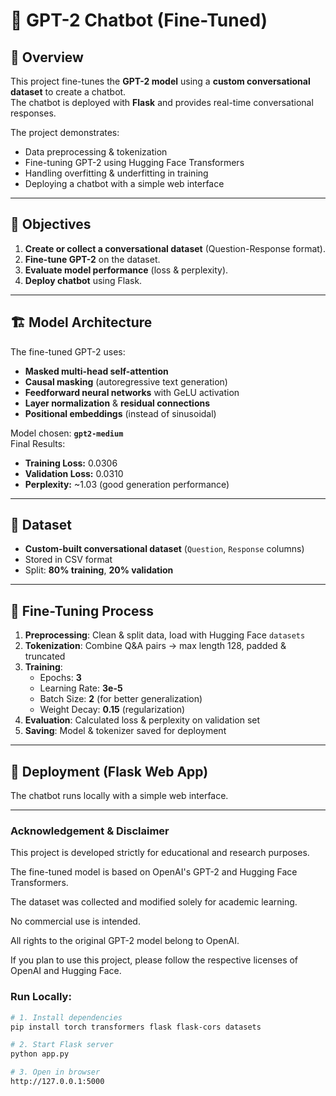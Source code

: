 # 🤖 GPT-2 Chatbot (Fine-Tuned)

## 📌 Overview
This project fine-tunes the **GPT-2 model** using a **custom conversational dataset** to create a chatbot.  
The chatbot is deployed with **Flask** and provides real-time conversational responses.

The project demonstrates:
- Data preprocessing & tokenization
- Fine-tuning GPT-2 using Hugging Face Transformers
- Handling overfitting & underfitting in training
- Deploying a chatbot with a simple web interface

---

## 🎯 Objectives
1. **Create or collect a conversational dataset** (Question-Response format).  
2. **Fine-tune GPT-2** on the dataset.  
3. **Evaluate model performance** (loss & perplexity).  
4. **Deploy chatbot** using Flask.

---

## 🏗️ Model Architecture
The fine-tuned GPT-2 uses:
- **Masked multi-head self-attention**
- **Causal masking** (autoregressive text generation)
- **Feedforward neural networks** with GeLU activation
- **Layer normalization** & **residual connections**
- **Positional embeddings** (instead of sinusoidal)

Model chosen: **`gpt2-medium`**  
Final Results:
- **Training Loss:** 0.0306  
- **Validation Loss:** 0.0310  
- **Perplexity:** ~1.03 (good generation performance)

---

## 📂 Dataset
- **Custom-built conversational dataset** (`Question`, `Response` columns)
- Stored in CSV format
- Split: **80% training**, **20% validation**

---

## 🔧 Fine-Tuning Process
1. **Preprocessing**: Clean & split data, load with Hugging Face `datasets`  
2. **Tokenization**: Combine Q&A pairs → max length 128, padded & truncated  
3. **Training**:  
   - Epochs: **3**  
   - Learning Rate: **3e-5**  
   - Batch Size: **2** (for better generalization)  
   - Weight Decay: **0.15** (regularization)  
4. **Evaluation**: Calculated loss & perplexity on validation set  
5. **Saving**: Model & tokenizer saved for deployment

---

## 🚀 Deployment (Flask Web App)
The chatbot runs locally with a simple web interface.


---



### Acknowledgement & Disclaimer
This project is developed strictly for educational and research purposes.

The fine-tuned model is based on OpenAI's GPT-2 and Hugging Face Transformers.

The dataset was collected and modified solely for academic learning.

No commercial use is intended.

All rights to the original GPT-2 model belong to OpenAI.

If you plan to use this project, please follow the respective licenses of OpenAI and Hugging Face.


### Run Locally:
```bash
# 1. Install dependencies
pip install torch transformers flask flask-cors datasets

# 2. Start Flask server
python app.py

# 3. Open in browser
http://127.0.0.1:5000


